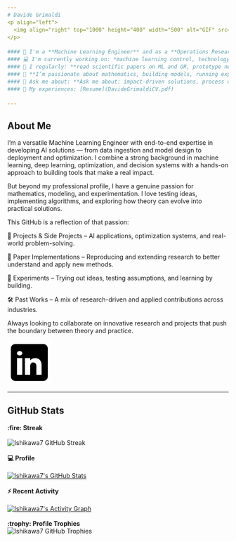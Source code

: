 ```yaml
---
# Davide Grimaldi
<p align="left">
  <img align="right" top="1000" height="400" width="500" alt="GIF" src="https://cdn.analyticsvidhya.com/wp-content/uploads/2020/02/ANN-Graph.gif">
</p>

#### 🔭 I'm a **Machine Learning Engineer** and as a **Operations Research Scientist**.
#### 💻 I'm currently working on: *machine learning control, technology transfer, computer vision, data pipelines, deployment of AI solutions, optimization problems*.
#### 📝 I regularly: **read scientific papers on ML and OR, prototype new systems, and experiment with new ideas to tackle real-world challenges.**
#### 🌱 **I’m passionate about mathematics, building models, running experiments, and turning concepts into working systems.**
#### 💬 Ask me about: **Ask me about: impact-driven solutions, process optimization with ML and OR, and how to bridge research and applied engineering.**.
#### 📄 My experiences: [Resume](DavideGrimaldiCV.pdf)

---
```


## About Me
I’m a versatile Machine Learning Engineer with end-to-end expertise in developing AI solutions — from data ingestion and model design to deployment and optimization. I combine a strong background in machine learning, deep learning, optimization, and decision systems with a hands-on approach to building tools that make a real impact.

But beyond my professional profile, I have a genuine passion for mathematics, modeling, and experimentation. I love testing ideas, implementing algorithms, and exploring how theory can evolve into practical solutions.

This GitHub is a reflection of that passion:

🚀 Projects & Side Projects – AI applications, optimization systems, and real-world problem-solving.

📄 Paper Implementations – Reproducing and extending research to better understand and apply new methods.

🔬 Experiments – Trying out ideas, testing assumptions, and learning by building.

🛠️ Past Works – A mix of research-driven and applied contributions across industries.

Always looking to collaborate on innovative research and projects that push the boundary between theory and practice.

[![LinkedIn](https://raw.githubusercontent.com/simple-icons/simple-icons/develop/icons/linkedin.svg)](https://www.linkedin.com/in/davide-grimaldi-1b2272247)

---

## GitHub Stats

<p align="center">
  <summary><b>:fire: Streak</b></summary>
  <br/>
  <img src="https://github-readme-streak-stats.herokuapp.com/?user=Ishikawa7&count_private=true" alt="Ishikawa7 GitHub Streak" />
  <br/><br/>
  <summary><b>💻 Profile</b></summary>
  <br/>
  <a href="https://github.com/Ishikawa7/github-readme-stats">
    <img alt="Ishikawa7's GitHub Stats" src="https://github-readme-stats.vercel.app/api?username=Ishikawa7&show_icons=true&count_private=true" height="192px"/>
  </a>
  <br/><br/>
  <summary><b>⚡ Recent Activity</b></summary>
  <br/>
  <a href="https://github.com/Ishikawa7">
    <img alt="Ishikawa7's Activity Graph" src="https://github-readme-activity-graph.vercel.app/graph?username=Ishikawa7&custom_title=Ishikawa7's%20Contribution%20Graph&theme=github" />
  </a>
  <br/><br/>
  <summary><b>:trophy: Profile Trophies</b></summary>
  <img src="https://github-profile-trophy.vercel.app/?username=Ishikawa7&layout=compact" alt="Ishikawa7 GitHub Trophies" />
</p>
